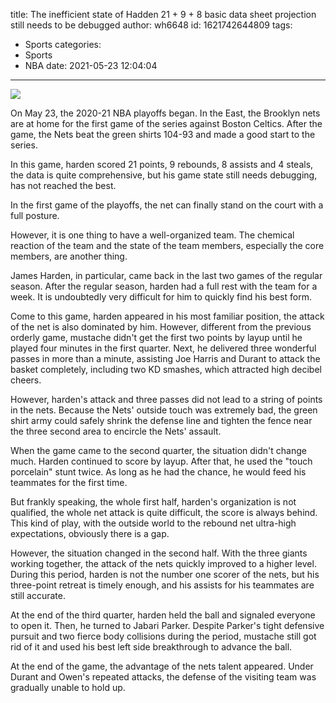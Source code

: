 title: The inefficient state of Hadden 21 + 9 + 8 basic data sheet projection still needs to be debugged
author: wh6648
id: 1621742644809
tags: 
- Sports
categories: 
- Sports
- NBA
date: 2021-05-23 12:04:04
---
![](https://p6.itc.cn/q_70/images01/20210523/83c14be5dc0f4afca18baa3f56fd1db2.jpeg)


On May 23, the 2020-21 NBA playoffs began. In the East, the Brooklyn nets are at home for the first game of the series against Boston Celtics. After the game, the Nets beat the green shirts 104-93 and made a good start to the series.

In this game, harden scored 21 points, 9 rebounds, 8 assists and 4 steals, the data is quite comprehensive, but his game state still needs debugging, has not reached the best.

In the first game of the playoffs, the net can finally stand on the court with a full posture.

However, it is one thing to have a well-organized team. The chemical reaction of the team and the state of the team members, especially the core members, are another thing.

James Harden, in particular, came back in the last two games of the regular season. After the regular season, harden had a full rest with the team for a week. It is undoubtedly very difficult for him to quickly find his best form.

Come to this game, harden appeared in his most familiar position, the attack of the net is also dominated by him. However, different from the previous orderly game, mustache didn't get the first two points by layup until he played four minutes in the first quarter. Next, he delivered three wonderful passes in more than a minute, assisting Joe Harris and Durant to attack the basket completely, including two KD smashes, which attracted high decibel cheers.

However, harden's attack and three passes did not lead to a string of points in the nets. Because the Nets' outside touch was extremely bad, the green shirt army could safely shrink the defense line and tighten the fence near the three second area to encircle the Nets' assault.

When the game came to the second quarter, the situation didn't change much. Harden continued to score by layup. After that, he used the "touch porcelain" stunt twice. As long as he had the chance, he would feed his teammates for the first time.

But frankly speaking, the whole first half, harden's organization is not qualified, the whole net attack is quite difficult, the score is always behind. This kind of play, with the outside world to the rebound net ultra-high expectations, obviously there is a gap.

However, the situation changed in the second half. With the three giants working together, the attack of the nets quickly improved to a higher level. During this period, harden is not the number one scorer of the nets, but his three-point retreat is timely enough, and his assists for his teammates are still accurate.

At the end of the third quarter, harden held the ball and signaled everyone to open it. Then, he turned to Jabari Parker. Despite Parker's tight defensive pursuit and two fierce body collisions during the period, mustache still got rid of it and used his best left side breakthrough to advance the ball.

At the end of the game, the advantage of the nets talent appeared. Under Durant and Owen's repeated attacks, the defense of the visiting team was gradually unable to hold up.

